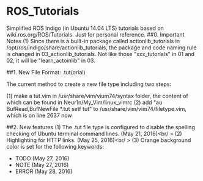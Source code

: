 # ROS_Tutorials
Simplified ROS Indigo (in Ubuntu 14.04 LTS) tutorials based on wiki.ros.org/ROS/Tutorials. 
Just for personal reference.
##0. Important Notes
(1) Since there is a built-in package called actionlib_tutorials in /opt/ros/indigo/share/actionlib_tutorials, the package and code naming rule is changed in 03_actionlib_tutorials. Not like those "xxx_tutorials" in 01 and 02, it will be "learn_actoinlib" in 03.

##1. New File Format: .tut(orial)

The current method to create a new file type including two steps:

(1) make a tut.vim in /usr/share/vim/vium74/syntax folder, the content of which can be found in Neur1n/My_Vim/linux_vimrc
(2) add "au BufRead,BufNewFile *.tut setf tut" to /usr/share/vim/vim74/filetype.vim, which is on line 2637 now

##2. New features
(1) The .tut file type is configured to disable the spelling checking of Ubuntu terminal command lines. (May 21, 2016)<br/ >
(2) Highlighting for HTTP links. (May 25, 2016)<br/ >
(3) Orange background color is set for the following keywords:
- TODO  (May 27, 2016)
- NOTE  (May 27, 2016)
- ERROR (May 28, 2016)
